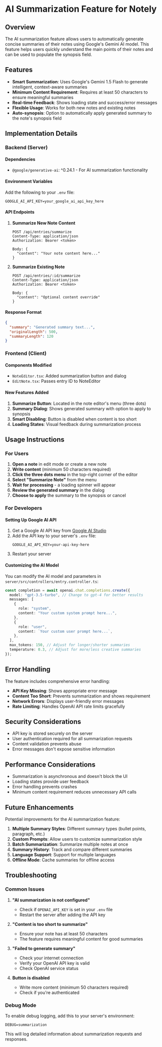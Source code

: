 # AI Summarization Feature for Notely

## Overview

The AI summarization feature allows users to automatically generate concise summaries of their notes using Google's Gemini AI model. This feature helps users quickly understand the main points of their notes and can be used to populate the synopsis field.

## Features

- **Smart Summarization**: Uses Google's Gemini 1.5 Flash to generate intelligent, context-aware summaries
- **Minimum Content Requirement**: Requires at least 50 characters to ensure meaningful summaries
- **Real-time Feedback**: Shows loading state and success/error messages
- **Flexible Usage**: Works for both new notes and existing notes
- **Auto-synopsis**: Option to automatically apply generated summary to the note's synopsis field

## Implementation Details

### Backend (Server)

#### Dependencies

- `@google/generative-ai`: ^0.24.1 - For AI summarization functionality

#### Environment Variables

Add the following to your `.env` file:

```env
GOOGLE_AI_API_KEY=your_google_ai_api_key_here
```

#### API Endpoints

1. **Summarize New Note Content**

   ```
   POST /api/entries/summarize
   Content-Type: application/json
   Authorization: Bearer <token>

   Body: {
     "content": "Your note content here..."
   }
   ```

2. **Summarize Existing Note**

   ```
   POST /api/entries/:id/summarize
   Content-Type: application/json
   Authorization: Bearer <token>

   Body: {
     "content": "Optional content override"
   }
   ```

#### Response Format

```json
{
  "summary": "Generated summary text...",
  "originalLength": 500,
  "summaryLength": 120
}
```

### Frontend (Client)

#### Components Modified

- `NoteEditor.tsx`: Added summarization button and dialog
- `EditNote.tsx`: Passes entry ID to NoteEditor

#### New Features Added

1. **Summarize Button**: Located in the note editor's menu (three dots)
2. **Summary Dialog**: Shows generated summary with option to apply to synopsis
3. **Smart Disabling**: Button is disabled when content is too short
4. **Loading States**: Visual feedback during summarization process

## Usage Instructions

### For Users

1. **Open a note** in edit mode or create a new note
2. **Write content** (minimum 50 characters required)
3. **Click the three dots menu** in the top-right corner of the editor
4. **Select "Summarize Note"** from the menu
5. **Wait for processing** - a loading spinner will appear
6. **Review the generated summary** in the dialog
7. **Choose to apply** the summary to the synopsis or cancel

### For Developers

#### Setting Up Google AI API

1. Get a Google AI API key from [Google AI Studio](https://aistudio.google.com/)
2. Add the API key to your server's `.env` file:
   ```env
   GOOGLE_AI_API_KEY=your-api-key-here
   ```
3. Restart your server

#### Customizing the AI Model

You can modify the AI model and parameters in `server/src/controllers/entry.controller.ts`:

```typescript
const completion = await openai.chat.completions.create({
  model: "gpt-3.5-turbo", // Change to gpt-4 for better results
  messages: [
    {
      role: "system",
      content: "Your custom system prompt here...",
    },
    {
      role: "user",
      content: `Your custom user prompt here...`,
    },
  ],
  max_tokens: 150, // Adjust for longer/shorter summaries
  temperature: 0.3, // Adjust for more/less creative summaries
});
```

## Error Handling

The feature includes comprehensive error handling:

- **API Key Missing**: Shows appropriate error message
- **Content Too Short**: Prevents summarization and shows requirement
- **Network Errors**: Displays user-friendly error messages
- **Rate Limiting**: Handles OpenAI API rate limits gracefully

## Security Considerations

- API key is stored securely on the server
- User authentication required for all summarization requests
- Content validation prevents abuse
- Error messages don't expose sensitive information

## Performance Considerations

- Summarization is asynchronous and doesn't block the UI
- Loading states provide user feedback
- Error handling prevents crashes
- Minimum content requirement reduces unnecessary API calls

## Future Enhancements

Potential improvements for the AI summarization feature:

1. **Multiple Summary Styles**: Different summary types (bullet points, paragraph, etc.)
2. **Custom Prompts**: Allow users to customize summarization style
3. **Batch Summarization**: Summarize multiple notes at once
4. **Summary History**: Track and compare different summaries
5. **Language Support**: Support for multiple languages
6. **Offline Mode**: Cache summaries for offline access

## Troubleshooting

### Common Issues

1. **"AI summarization is not configured"**

   - Check if `OPENAI_API_KEY` is set in your `.env` file
   - Restart the server after adding the API key

2. **"Content is too short to summarize"**

   - Ensure your note has at least 50 characters
   - The feature requires meaningful content for good summaries

3. **"Failed to generate summary"**

   - Check your internet connection
   - Verify your OpenAI API key is valid
   - Check OpenAI service status

4. **Button is disabled**
   - Write more content (minimum 50 characters required)
   - Check if you're authenticated

### Debug Mode

To enable debug logging, add this to your server's environment:

```env
DEBUG=summarization
```

This will log detailed information about summarization requests and responses.
